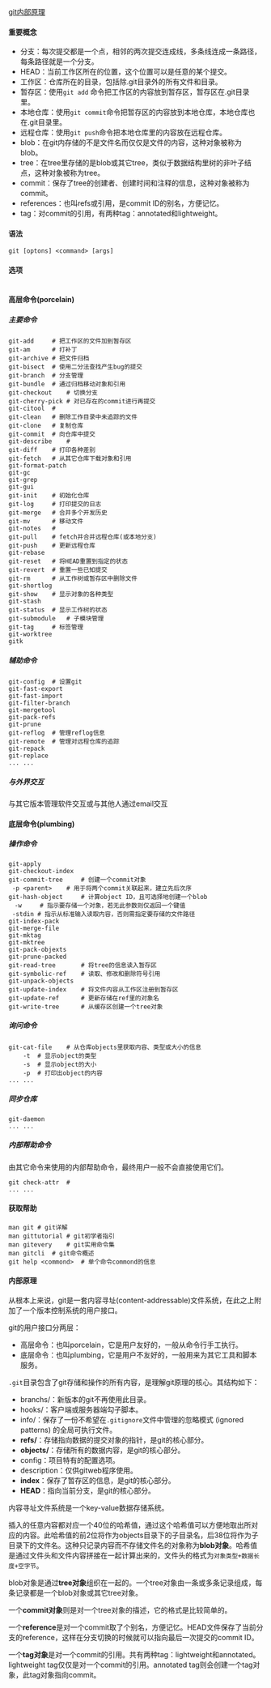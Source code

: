 [git内部原理](https://www.open-open.com/lib/view/open1328070620202.html#articleHeader3)

#### 重要概念

- 分支：每次提交都是一个点，相邻的两次提交连成线，多条线连成一条路径，每条路径就是一个分支。
- HEAD：当前工作区所在的位置，这个位置可以是任意的某个提交。
- 工作区：仓库所在的目录，包括除.git目录外的所有文件和目录。
- 暂存区：使用`git add` 命令把工作区的内容放到暂存区，暂存区在.git目录里。
- 本地仓库：使用`git commit`命令把暂存区的内容放到本地仓库，本地仓库也在.git目录里。
- 远程仓库：使用`git push`命令把本地仓库里的内容放在远程仓库。
- blob：在git内存储的不是文件名而仅仅是文件的内容，这种对象被称为blob。
- tree：在tree里存储的是blob或其它tree，类似于数据结构里树的非叶子结点，这种对象被称为tree。
- commit：保存了tree的创建者、创建时间和注释的信息，这种对象被称为commit。
- references：也叫refs或引用，是commit ID的别名，方便记忆。
- tag：对commit的引用，有两种tag：annotated和lightweight。

#### 语法

```
git [optons] <command> [args]
```

#### 选项

```

```

#### 高层命令(porcelain)

##### 主要命令

```
git-add 	# 把工作区的文件加到暂存区
git-am  	# 打补丁
git-archive # 把文件归档
git-bisect	# 使用二分法查找产生bug的提交
git-branch	# 分支管理
git-bundle	# 通过归档移动对象和引用
git-checkout	# 切换分支
git-cherry-pick	# 对已存在的commit进行再提交
git-citool	#
git-clean	# 删除工作目录中未追踪的文件
git-clone	# 复制仓库
git-commit	# 向仓库中提交
git-describe	# 
git-diff	# 打印各种差别
git-fetch	# 从其它仓库下载对象和引用
git-format-patch
git-gc
git-grep
git-gui
git-init	# 初始化仓库
git-log		# 打印提交的日志
git-merge	# 合并多个开发历史
git-mv		# 移动文件
git-notes	# 
git-pull	# fetch并合并远程仓库(或本地分支)
git-push	# 更新远程仓库
git-rebase
git-reset	# 将HEAD重置到指定的状态
git-revert	# 重置一些已知提交
git-rm		# 从工作树或暂存区中删除文件
git-shortlog
git-show	# 显示对象的各种类型
git-stash
git-status	# 显示工作树的状态
git-submodule	# 子模块管理
git-tag		# 标签管理
git-worktree
gitk
```

##### 辅助命令

```
git-config	# 设置git
git-fast-export
git-fast-import
git-filter-branch
git-mergetool
git-pack-refs
git-prune
git-reflog	# 管理reflog信息
git-remote	# 管理对远程仓库的追踪
git-repack
git-replace
... ...
```

##### 与外界交互

与其它版本管理软件交互或与其他人通过email交互

#### 底层命令(plumbing)

##### 操作命令

```
git-apply
git-checkout-index
git-commit-tree		# 创建一个commit对象
 -p <parent>	# 用于将两个commit关联起来，建立先后次序
git-hash-object		# 计算object ID，且可选择地创建一个blob
　-w		# 指示要存储一个对象，若无此参数则仅返回一个键值
 -stdin	# 指示从标准输入读取内容，否则需指定要存储的文件路径
git-index-pack
git-merge-file
git-mktag
git-mktree
git-pack-objexts
git-prune-packed
git-read-tree		# 将tree的信息读入暂存区
git-symbolic-ref	# 读取、修改和删除符号引用
git-unpack-objects
git-update-index	# 将文件内容从工作区注册到暂存区
git-update-ref		# 更新存储在ref里的对象名
git-write-tree		# 从缓存区创建一个tree对象
```

##### 询问命令

```
git-cat-file	# 从仓库objects里获取内容、类型或大小的信息
	-t	# 显示object的类型
	-s	# 显示object的大小
	-p	# 打印出object的内容
... ...
```

##### 同步仓库

```
git-daemon
... ...
```

##### 内部帮助命令

由其它命令来使用的内部帮助命令，最终用户一般不会直接使用它们。

```
git check-attr	# 
... ...
```

#### 获取帮助

```shell
man git	# git详解
man gittutorial	# git初学者指引
man gitevery	# git实用命令集
man gitcli	# git命令概述
git help <commond>	# 单个命令commond的信息
```

#### 内部原理

从根本上来说，git是一套内容寻址(content-addressable)文件系统，在此之上附加了一个版本控制系统的用户接口。

git的用户接口分两层：

- 高层命令：也叫porcelain，它是用户友好的，一般从命令行手工执行。
- 底层命令：也叫plumbing，它是用户不友好的，一般用来为其它工具和脚本服务。

`.git`目录包含了git存储和操作的所有内容，是理解git原理的核心。其结构如下：

- branchs/：新版本的git不再使用此目录。
- hooks/：客户端或服务器端勾子脚本。
- info/：保存了一份不希望在`.gitignore`文件中管理的忽略模式 (ignored patterns) 的全局可执行文件。
- **refs/**：存储指向数据的提交对象的指针，是git的核心部分。
- **objects/**：存储所有的数据内容，是git的核心部分。
- config：项目特有的配置选项。
- description：仅供gitweb程序使用。
- **index**：保存了暂存区的信息，是git的核心部分。
- **HEAD**：指向当前分支，是git的核心部分。

内容寻址文件系统是一个key-value数据存储系统。

插入的任意内容都对应一个40位的哈希值，通过这个哈希值可以方便地取出所对应的内容。此哈希值的前2位将作为objects目录下的子目录名，后38位将作为子目录下的文件名。这种只记录内容而不存储文件名的对象称为**blob对象**。哈希值是通过文件头和文件内容拼接在一起计算出来的，文件头的格式为`对象类型+数据长度+空字节`。

blob对象是通过**tree对象**组织在一起的。一个tree对象由一条或多条记录组成，每条记录都是一个blob对象或其它tree对象。

一个**commit对象**则是对一个tree对象的描述，它的格式是比较简单的。

一个**reference**是对一个commit取了个别名，方便记忆。HEAD文件保存了当前分支的reference，这样在分支切换的时候就可以指向最后一次提交的commit ID。

一个**tag对象**是对一个commit的引用。共有两种tag：lightweight和annotated。lightweight tag仅仅是对一个commit的引用。annotated tag则会创建一个tag对象，此tag对象指向commit。